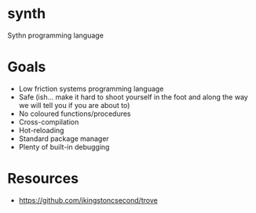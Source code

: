# synth
Sythn programming language

# Goals
- Low friction systems programming language
- Safe (ish... make it hard to shoot yourself in the foot and along the way we will tell you if you are about to)
- No coloured functions/procedures
- Cross-compilation
- Hot-reloading
- Standard package manager
- Plenty of built-in debugging


# Resources
- https://github.com/jkingstoncsecond/trove